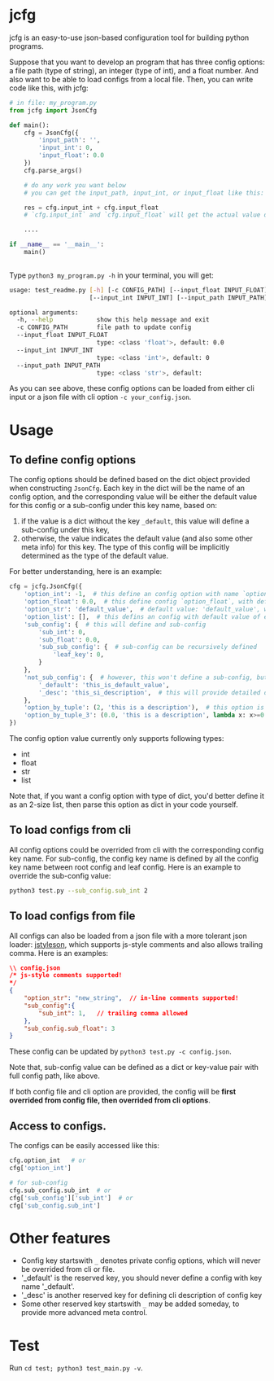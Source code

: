 # jcfg

jcfg is an easy-to-use json-based configuration tool for building python programs.

Suppose that you want to develop an program that has three config options: a file path (type of string), an integer (type of int), and a float number. And also want to be able to load configs from a local file. Then, you can write code like this, with jcfg:

```python
# in file: my_program.py
from jcfg import JsonCfg

def main():
    cfg = JsonCfg({
        'input_path': '',
        'input_int': 0,
        'input_float': 0.0
    })
    cfg.parse_args()

    # do any work you want below
    # you can get the input_path, input_int, or input_float like this:

    res = cfg.input_int + cfg.input_float
    # `cfg.input_int` and `cfg.input_float` will get the actual value depending on the cli input. jcfg have done the type check work for you. If the input option cannot be parsed as an integer, it will raise error

    ....

if __name__ == '__main__':
    main()
    
```

Type `python3 my_program.py -h` in your terminal, you will get:
```bash
usage: test_readme.py [-h] [-c CONFIG_PATH] [--input_float INPUT_FLOAT]
                      [--input_int INPUT_INT] [--input_path INPUT_PATH]

optional arguments:
  -h, --help            show this help message and exit
  -c CONFIG_PATH        file path to update config
  --input_float INPUT_FLOAT
                        type: <class 'float'>, default: 0.0
  --input_int INPUT_INT
                        type: <class 'int'>, default: 0
  --input_path INPUT_PATH
                        type: <class 'str'>, default:
```

As you can see above, these config options can be loaded from either cli input or a json file with cli option `-c your_config.json`. 

# Usage

## To define config options

The config options should be defined based on the dict object provided when constructing `JsonCfg`. Each key in the dict will be the name of an config option, and the corresponding value will be either the default value for this config or a sub-config under this key name, based on:

1. if the value is a dict without the key `_default`, this value will define a sub-config under this key,
2. otherwise, the value indicates the default value (and also some other meta info) for this key. The type of this config will be implicitly determined as the type of the default value. 

For better understanding, here is an example:

```python
cfg = jcfg.JsonCfg({
    'option_int': -1,  # this define an config option with name `option_int` with default value of -1, and also with type of int (type(-1) is int).
    'option_float': 0.0,  # this define config `option_float`, with default value 0.0, and type of float.
    'option_str': 'default_value',  # default value: 'default_value', with type str
    'option_list': [],  # this defins an config with default value of empty list, of type list
    'sub_config': {  # this will define and sub-config
        'sub_int': 0,
        'sub_float': 0.0,
        'sub_sub_config': {  # sub-config can be recursively defined
            'leaf_key': 0, 
        }
    },
    'not_sub_config': {  # however, this won't define a sub-config, but an config with value type: string
        '_default': 'this_is_default_value', 
        '_desc': 'this_si_description',  # this will provide detailed description for this config when typing --help
    },
    'option_by_tuple': (2, 'this is a description'),  # this option is defined with a 2-size tuple, the 1st is default value, 2rd is description
    'option_by_tuple_3': (0.0, 'this is a description', lambda x: x>=0.0),  # this option is defined with a 3-size tuple, the 3rd is to validate the value.
})
```

The config option value currently only supports following types:
- int
- float
- str
- list

Note that, if you want a config option with type of dict, you'd better define it as an 2-size list, then parse this option as dict in your code yourself.

## To load configs from cli

All config options could be overrided from cli with the corresponding config key name. For sub-config, the config key name is defined by all the config key name between root config and leaf config. Here is an example to override the sub-config value:

```bash
python3 test.py --sub_config.sub_int 2
```

## To load configs from file

All configs can also be loaded from a json file with a more tolerant json loader: [jstyleson](https://github.com/linjackson78/jstyleson), which supports js-style comments and also allows trailing comma. Here is an examples:

```json
\\ config.json
/* js-style comments supported!
*/
{
    "option_str": "new_string",  // in-line comments supported!
    "sub_config":{
        "sub_int": 1,   // trailing comma allowed
    },
    "sub_config.sub_float": 3
}
```
These config can be updated by `python3 test.py -c config.json`.

Note that, sub-config value can be defined as a dict or key-value pair with full config path, like above.

If both config file and cli option are provided, the config will be **first overrided from config file, then overrided from cli options**.

## Access to configs.

The configs can be easily accessed like this:
```python
cfg.option_int   # or 
cfg['option_int']

# for sub-config
cfg.sub_config.sub_int  # or
cfg['sub_config']['sub_int']  # or
cfg['sub_config.sub_int']
```

# Other features

* Config key startswith `_` denotes private config options, which will never be overrided from cli or file.
* '_default' is the reserved key, you should never define a config with key name '_default'.
* '_desc' is another reserved key for defining cli description of config key
* Some other reserved key startswith `_` may be added someday, to provide more advanced meta control.

# Test

Run `cd test; python3 test_main.py -v`.




